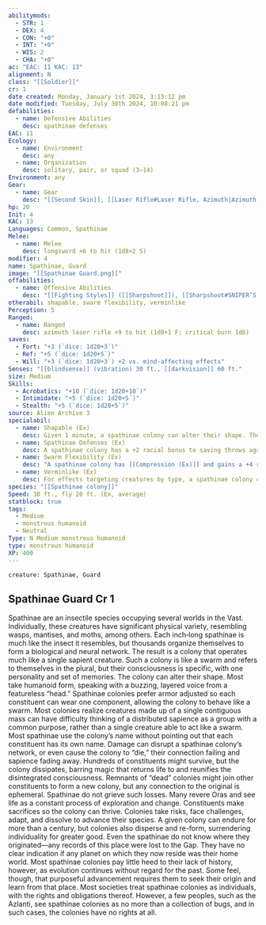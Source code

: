 ```yaml
---
abilitymods:
  - STR: 1
  - DEX: 4
  - CON: "+0"
  - INT: "+0"
  - WIS: 2
  - CHA: "+0"
ac: "EAC: 11 KAC: 13"
alignment: N
class: "[[Soldier]]"
cr: 1
date created: Monday, January 1st 2024, 3:13:12 pm
date modified: Tuesday, July 30th 2024, 10:08:21 pm
defabilities:
  - name: Defensive Abilities
    desc: spathinae defenses
EAC: 11
Ecology:
  - name: Environment
    desc: any
  - name: Organization
    desc: solitary, pair, or squad (3–14)
Environment: any
Gear:
  - name: Gear
    desc: "[[Second Skin]], [[Laser Rifle#Laser Rifle, Azimuth|Azimuth Laser Rifle]] with 2 [[Battery#Battery, Standard|Batteries]] (20 charges each), [[Longsword]]"
hp: 20
Init: 4
KAC: 13
Languages: Common, Spathinae
Melee:
  - name: Melee
    desc: longsword +6 to hit (1d8+2 S)
modifier: 4
name: Spathinae, Guard
image: "[[Spathinae Guard.png]]"
offabilities:
  - name: Offensive Abilities
    desc: "[[Fighting Styles]] ([[Sharpshoot]]), [[Sharpshoot#SNIPER’S Aim (EX)|sniper’s aim]]"
otherabil: shapable, swarm flexibility, verminlike
Perception: 5
Ranged:
  - name: Ranged
    desc: azimuth laser rifle +9 to hit (1d8+1 F; critical burn 1d6)
saves:
  - Fort: "+3 (`dice: 1d20+3`)"
  - Ref: "+5 (`dice: 1d20+5`)"
  - Will: "+3 (`dice: 1d20+3`) +2 vs. mind-affecting effects"
Senses: "[[blindsense]] (vibration) 30 ft., [[darkvision]] 60 ft."
size: Medium
Skills:
  - Acrobatics: "+10 (`dice: 1d20+10`)"
  - Intimidate: "+5 (`dice: 1d20+5`)"
  - Stealth: "+5 (`dice: 1d20+5`)"
source: Alien Archive 3
specialabil:
  - name: Shapable (Ex)
    desc: Given 1 minute, a spathinae colony can alter their shape. The colony can form and control up to four limbs. If the spathinae colony loses a limb, they can use this ability to “regrow” the limb. At least two of these limbs must be used for locomotion, or the colony’s land speed is reduced by 10 feet. If the colony has multiple limbs that operate like arms and hands, they can hold more objects at the ready, but they can’t make additional attacks. A spathinae colony can alter their shape to use armor and gear normally designed for almost any Small or Medium creature. However, a spathinae colony wearing armor not adjusted for them or powered armor can use neither their swarm flexibility ability nor the colony’s natural fly speed.
  - name: Spathinae Defenses (Ex)
    desc: A spathinae colony has a +2 racial bonus to saving throws against bleed, critical hit effects, paralysis, sleep, and stunning. An effect that states it has a greater effect on swarms works on a spathinae colony as if they were a swarm. However, the [[Swarm Defenses Ex]] universal creature rule does not apply to spathinae colonies.
  - name: Swarm Flexibility (Ex)
    desc: "A spathinae colony has [[Compression (Ex)]] and gains a +4 racial bonus to KAC: against bull rush, grapple, reposition, and trip combat maneuvers. In addition, the colony can always take 10 on the escape and tumble tasks of the Acrobatics: skill and gains a +4 racial bonus to Acrobatics: checks for those tasks."
  - name: Verminlike (Ex)
    desc: For effects targeting creatures by type, a spathinae colony counts as both monstrous humanoid and vermin (whichever type allows an ability to affect them for abilities that affect only one type, and whichever is worse for abilities that affect both types). The spathinae also gains a +2 racial bonus to saving throws against mind-affecting effects.
species: "[[Spathinae colony]]"
Speed: 30 ft., fly 20 ft. (Ex, average)
statblock: true
tags:
  - Medium
  - monstrous humanoid
  - Neutral
Type: N Medium monstrous humanoid
type: monstrous humanoid
XP: 400
---
```


```statblock
creature: Spathinae, Guard
```

## Spathinae Guard Cr 1

Spathinae are an insectile species occupying several worlds in the Vast. Individually, these creatures have significant physical variety, resembling wasps, mantises, and moths, among others. Each inch‑long spathinae is much like the insect it resembles, but thousands organize themselves to form a biological and neural network. The result is a colony that operates much like a single sapient creature.
Such a colony is like a swarm and refers to themselves in the plural, but their consciousness is specific, with one personality and set of memories. The colony can alter their shape. Most take humanoid form, speaking with a buzzing, layered voice from a featureless “head.” Spathinae colonies prefer armor adjusted so each constituent can wear one component, allowing the colony to behave like a swarm.
Most colonies realize creatures made up of a single contiguous mass can have difficulty thinking of a distributed sapience as a group with a common purpose, rather than a single creature able to act like a swarm. Most spathinae use the colony’s name without pointing out that each constituent has its own name.
Damage can disrupt a spathinae colony’s network, or even cause the colony to “die,” their connection failing and sapience fading away. Hundreds of constituents might survive, but the colony dissipates, barring magic that returns life to and reunifies the disintegrated consciousness. Remnants of “dead” colonies might join other constituents to form a new colony, but any connection to the original is ephemeral.
Spathinae do not grieve such losses. Many revere Oras and see life as a constant process of exploration and change. Constituents make sacrifices so the colony can thrive. Colonies take risks, face challenges, adapt, and dissolve to advance their species. A given colony can endure for more than a century, but colonies also disperse and re-form, surrendering individuality for greater good.
Even the spathinae do not know where they originated—any records of this place were lost to the Gap. They have no clear indication if any planet on which they now reside was their home world. Most spathinae colonies pay little heed to their lack of history, however, as evolution continues without regard for the past. Some feel, though, that purposeful advancement requires them to seek their origin and learn from that place.
Most societies treat spathinae colonies as individuals, with the rights and obligations thereof. However, a few peoples, such as the Azlanti, see spathinae colonies as no more than a collection of bugs, and in such cases, the colonies have no rights at all.
